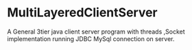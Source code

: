 # MultiLayeredClientServer
A General 3tier java client server program with threads ,Socket  implementation running JDBC MySql connection on server. 
